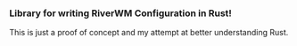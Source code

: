 ### Library for writing RiverWM Configuration in Rust!

This is just a proof of concept and my attempt at better understanding Rust.
